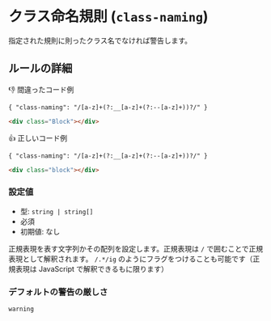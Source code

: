 # クラス命名規則 (`class-naming`)

指定された規則に則ったクラス名でなければ警告します。

## ルールの詳細

👎 間違ったコード例

`{ "class-naming": "/[a-z]+(?:__[a-z]+(?:--[a-z]+))?/" }`

```html
<div class="Block"></div>
```

👍 正しいコード例

`{ "class-naming": "/[a-z]+(?:__[a-z]+(?:--[a-z]+))?/" }`

```html
<div class="block"></div>
```

### 設定値

- 型: `string | string[]`
- 必須
- 初期値: なし

正規表現を表す文字列かその配列を設定します。正規表現は `/` で囲むことで正規表現として解釈されます。 `/.*/ig` のようにフラグをつけることも可能です（正規表現は JavaScript で解釈できるもに限ります）

### デフォルトの警告の厳しさ

`warning`
